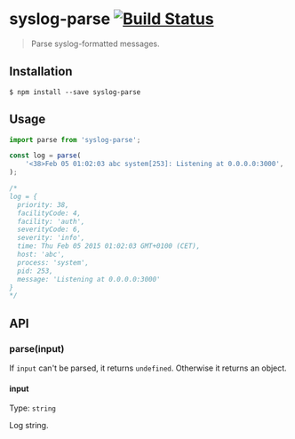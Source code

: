 # syslog-parse [![Build Status](https://github.com/vadimdemedes/syslog-parse/workflows/test/badge.svg)](https://github.com/vadimdemedes/syslog-parse/actions)

> Parse syslog-formatted messages.

## Installation

```
$ npm install --save syslog-parse
```

## Usage

```js
import parse from 'syslog-parse';

const log = parse(
	'<38>Feb 05 01:02:03 abc system[253]: Listening at 0.0.0.0:3000',
);

/*
log = {
  priority: 38,
  facilityCode: 4,
  facility: 'auth',
  severityCode: 6,
  severity: 'info',
  time: Thu Feb 05 2015 01:02:03 GMT+0100 (CET),
  host: 'abc',
  process: 'system',
  pid: 253,
  message: 'Listening at 0.0.0.0:3000'
}
*/
```

## API

### parse(input)

If `input` can't be parsed, it returns `undefined`. Otherwise it returns an object.

#### input

Type: `string`

Log string.
